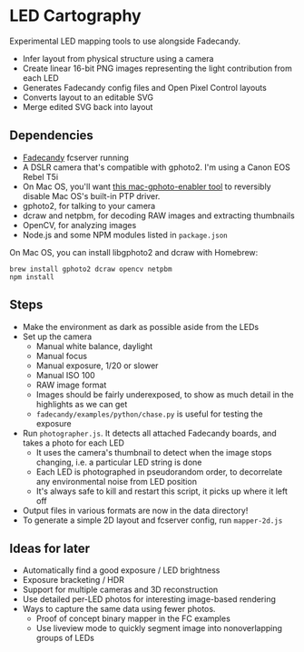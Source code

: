 # LED Cartography

Experimental LED mapping tools to use alongside Fadecandy.

* Infer layout from physical structure using a camera
* Create linear 16-bit PNG images representing the light contribution from each LED
* Generates Fadecandy config files and Open Pixel Control layouts
* Converts layout to an editable SVG
* Merge edited SVG back into layout

## Dependencies

* [Fadecandy](https://github.com/scanlime/fadecandy) fcserver running
* A DSLR camera that's compatible with gphoto2. I'm using a Canon EOS Rebel T5i
* On Mac OS, you'll want [this mac-gphoto-enabler tool](https://github.com/mejedi/mac-gphoto-enabler) to reversibly disable Mac OS's built-in PTP driver.
* gphoto2, for talking to your camera
* dcraw and netpbm, for decoding RAW images and extracting thumbnails
* OpenCV, for analyzing images
* Node.js and some NPM modules listed in `package.json`

On Mac OS, you can install libgphoto2 and dcraw with Homebrew:

    brew install gphoto2 dcraw opencv netpbm
    npm install

## Steps

* Make the environment as dark as possible aside from the LEDs
* Set up the camera
    * Manual white balance, daylight
    * Manual focus
    * Manual exposure, 1/20 or slower
    * Manual ISO 100
    * RAW image format
    * Images should be fairly underexposed, to show as much detail in the highlights as we can get
    * `fadecandy/examples/python/chase.py` is useful for testing the exposure
* Run `photographer.js`. It detects all attached Fadecandy boards, and takes a photo for each LED
    * It uses the camera's thumbnail to detect when the image stops changing, i.e. a particular LED string is done
    * Each LED is photographed in pseudorandom order, to decorrelate any environmental noise from LED position
    * It's always safe to kill and restart this script, it picks up where it left off
* Output files in various formats are now in the data directory!
* To generate a simple 2D layout and fcserver config, run `mapper-2d.js`

## Ideas for later

* Automatically find a good exposure / LED brightness
* Exposure bracketing / HDR
* Support for multiple cameras and 3D reconstruction
* Use detailed per-LED photos for interesting image-based rendering
* Ways to capture the same data using fewer photos.
    * Proof of concept binary mapper in the FC examples
    * Use liveview mode to quickly segment image into nonoverlapping groups of LEDs
